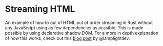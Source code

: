 # Streaming HTML

An example of how to out of HTML out of order streaming in Rust without any JavaScript using as few dependencies as possible.
This is made possible by using declarative shadow DOM.
For a more in depth explanation of how this works, check out this [blog post](https://lamplightdev.com/blog/2024/01/10/streaming-html-out-of-order-without-javascript/) by @lamplightdev.
